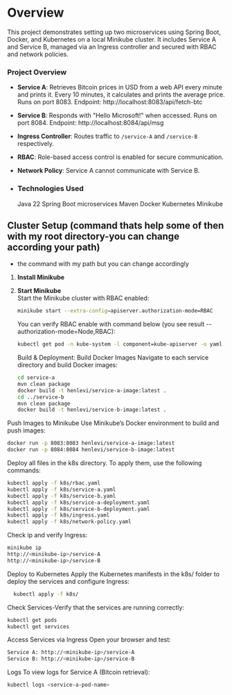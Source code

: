 # Overview
This project demonstrates setting up two microservices using Spring Boot, Docker, and Kubernetes on a local Minikube cluster. It includes Service A and Service B, managed via an Ingress controller and secured with RBAC and network policies.

### Project Overview
- **Service A**: Retrieves Bitcoin prices in USD from a web API every minute and prints it. Every 10 minutes, it calculates and prints the average price.
                 Runs on port 8083. Endpoint: http://localhost:8083/api/fetch-btc
- **Service B**: Responds with "Hello Microsoft!" when accessed.
                 Runs on port 8084. Endpoint: http://localhost:8084/api/msg
- **Ingress Controller**: Routes traffic to `/service-A` and `/service-B` respectively.
- **RBAC**: Role-based access control is enabled for secure communication.
- **Network Policy**: Service A cannot communicate with Service B.



- ### Technologies Used
  Java 22
  Spring Boot microservices
  Maven
  Docker
  Kubernetes
  Minikube


## Cluster Setup (command thats help some of then with my root directory-you can change according your path)
  * the command with my path but you can change accordingly
1. **Install Minikube**  
2. **Start Minikube**  
   Start the Minikube cluster with RBAC enabled:

   ```bash
   minikube start --extra-config=apiserver.authorization-mode=RBAC
   ```
   You can verify RBAC enable with command below (you see result --authorization-mode=Node,RBAC):
   ```bash
   kubectl get pod -n kube-system -l component=kube-apiserver -o yaml | Select-String authorization-mode
   ```

   Build & Deployment: Build Docker Images Navigate to each service directory and build Docker images:
   ```bash
   cd service-a
   mvn clean package
   docker build -t henlevi/service-a-image:latest .
   cd ../service-b
   mvn clean package
   docker build -t henlevi/service-b-image:latest .
   ```

  Push Images to Minikube Use Minikube’s Docker environment to build and push images:
  ```bash
  docker run -p 8083:8083 henlevi/service-a-image:latest
  docker run -p 8084:8084 henlevi/service-b-image:latest
  ```

  Deploy all files in the k8s directory. To apply them, use the following commands:
   
   ```bash
   kubectl apply -f k8s/rbac.yaml
   kubectl apply -f k8s/service-a.yaml
   kubectl apply -f k8s/service-b.yaml
   kubectl apply -f k8s/service-a-deployment.yaml
   kubectl apply -f k8s/service-b-deployment.yaml
   kubectl apply -f k8s/ingress.yaml
   kubectl apply -f k8s/network-policy.yaml
   ```

   Check ip and verify Ingress:
  ```bash
  minikube ip
  http://<minikube-ip>/service-A    
  http://<minikube-ip>/service-B 
  ```


  
  Deploy to Kubernetes Apply the Kubernetes manifests in the k8s/ folder to deploy the services and configure Ingress:

  ```bash
    kubectl apply -f k8s/
  ```

  Check Services-Verify that the services are running correctly:
  ```bash
  kubectl get pods
  kubectl get services
  ```

  Access Services via Ingress
  Open your browser and test:
  ```bash
  Service A: http://<minikube-ip>/service-A
  Service B: http://<minikube-ip>/service-B
  ```

  Logs
  To view logs for Service A (Bitcoin retrieval):

  ```bash
  kubectl logs <service-a-pod-name>
  ```







  


